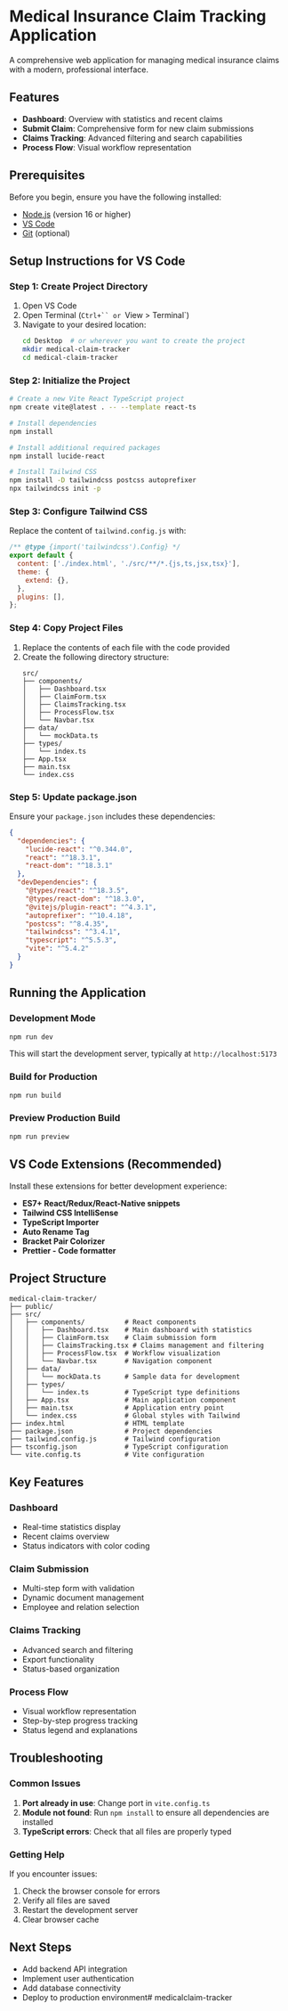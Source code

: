 # Medical Insurance Claim Tracking Application

A comprehensive web application for managing medical insurance claims with a modern, professional interface.

## Features

- **Dashboard**: Overview with statistics and recent claims
- **Submit Claim**: Comprehensive form for new claim submissions
- **Claims Tracking**: Advanced filtering and search capabilities
- **Process Flow**: Visual workflow representation

## Prerequisites

Before you begin, ensure you have the following installed:
- [Node.js](https://nodejs.org/) (version 16 or higher)
- [VS Code](https://code.visualstudio.com/)
- [Git](https://git-scm.com/) (optional)

## Setup Instructions for VS Code

### Step 1: Create Project Directory
1. Open VS Code
2. Open Terminal (`Ctrl+`` or `View > Terminal`)
3. Navigate to your desired location:
   ```bash
   cd Desktop  # or wherever you want to create the project
   mkdir medical-claim-tracker
   cd medical-claim-tracker
   ```

### Step 2: Initialize the Project
```bash
# Create a new Vite React TypeScript project
npm create vite@latest . -- --template react-ts

# Install dependencies
npm install

# Install additional required packages
npm install lucide-react

# Install Tailwind CSS
npm install -D tailwindcss postcss autoprefixer
npx tailwindcss init -p
```

### Step 3: Configure Tailwind CSS
Replace the content of `tailwind.config.js` with:
```javascript
/** @type {import('tailwindcss').Config} */
export default {
  content: ['./index.html', './src/**/*.{js,ts,jsx,tsx}'],
  theme: {
    extend: {},
  },
  plugins: [],
};
```

### Step 4: Copy Project Files
1. Replace the contents of each file with the code provided
2. Create the following directory structure:
   ```
   src/
   ├── components/
   │   ├── Dashboard.tsx
   │   ├── ClaimForm.tsx
   │   ├── ClaimsTracking.tsx
   │   ├── ProcessFlow.tsx
   │   └── Navbar.tsx
   ├── data/
   │   └── mockData.ts
   ├── types/
   │   └── index.ts
   ├── App.tsx
   ├── main.tsx
   └── index.css
   ```

### Step 5: Update package.json
Ensure your `package.json` includes these dependencies:
```json
{
  "dependencies": {
    "lucide-react": "^0.344.0",
    "react": "^18.3.1",
    "react-dom": "^18.3.1"
  },
  "devDependencies": {
    "@types/react": "^18.3.5",
    "@types/react-dom": "^18.3.0",
    "@vitejs/plugin-react": "^4.3.1",
    "autoprefixer": "^10.4.18",
    "postcss": "^8.4.35",
    "tailwindcss": "^3.4.1",
    "typescript": "^5.5.3",
    "vite": "^5.4.2"
  }
}
```

## Running the Application

### Development Mode
```bash
npm run dev
```
This will start the development server, typically at `http://localhost:5173`

### Build for Production
```bash
npm run build
```

### Preview Production Build
```bash
npm run preview
```

## VS Code Extensions (Recommended)

Install these extensions for better development experience:
- **ES7+ React/Redux/React-Native snippets**
- **Tailwind CSS IntelliSense**
- **TypeScript Importer**
- **Auto Rename Tag**
- **Bracket Pair Colorizer**
- **Prettier - Code formatter**

## Project Structure

```
medical-claim-tracker/
├── public/
├── src/
│   ├── components/          # React components
│   │   ├── Dashboard.tsx    # Main dashboard with statistics
│   │   ├── ClaimForm.tsx    # Claim submission form
│   │   ├── ClaimsTracking.tsx # Claims management and filtering
│   │   ├── ProcessFlow.tsx  # Workflow visualization
│   │   └── Navbar.tsx       # Navigation component
│   ├── data/
│   │   └── mockData.ts      # Sample data for development
│   ├── types/
│   │   └── index.ts         # TypeScript type definitions
│   ├── App.tsx              # Main application component
│   ├── main.tsx             # Application entry point
│   └── index.css            # Global styles with Tailwind
├── index.html               # HTML template
├── package.json             # Project dependencies
├── tailwind.config.js       # Tailwind configuration
├── tsconfig.json            # TypeScript configuration
└── vite.config.ts           # Vite configuration
```

## Key Features

### Dashboard
- Real-time statistics display
- Recent claims overview
- Status indicators with color coding

### Claim Submission
- Multi-step form with validation
- Dynamic document management
- Employee and relation selection

### Claims Tracking
- Advanced search and filtering
- Export functionality
- Status-based organization

### Process Flow
- Visual workflow representation
- Step-by-step progress tracking
- Status legend and explanations

## Troubleshooting

### Common Issues

1. **Port already in use**: Change port in `vite.config.ts`
2. **Module not found**: Run `npm install` to ensure all dependencies are installed
3. **TypeScript errors**: Check that all files are properly typed

### Getting Help

If you encounter issues:
1. Check the browser console for errors
2. Verify all files are saved
3. Restart the development server
4. Clear browser cache

## Next Steps

- Add backend API integration
- Implement user authentication
- Add database connectivity
- Deploy to production environment#   m e d i c a l c l a i m - t r a c k e r  
 